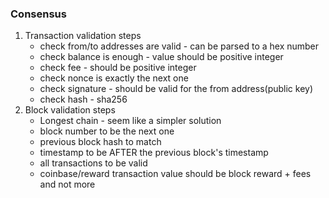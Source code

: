 ### Consensus

1. Transaction validation steps
    - check from/to addresses are valid - can be parsed to a hex number
    - check balance is enough - value should be positive integer
    - check fee - should be positive integer
    - check nonce is exactly the next one
    - check signature - should be valid for the from address(public key)
    - check hash - sha256
2. Block validation steps
    - Longest chain - seem like a simpler solution
    - block number to be the next one
    - previous block hash to match
    - timestamp to be AFTER the previous block's timestamp
    - all transactions to be valid
    - coinbase/reward transaction value should be block reward + fees and not more 